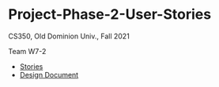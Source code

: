 # Project-Phase-2-User-Stories

CS350, Old Dominion Univ., Fall 2021

Team W7-2

* [Stories](https://trello.com/invite/b/WbgQAzZR/12fb1ceff5427fcae4ddd3cc5b6540c5/phase3)
* [Design Document](https://docs.google.com/document/d/1jdVYEkKgQApKR0ZRke7O3srmE1AVl43WbtaJaKz3oTk/edit)
